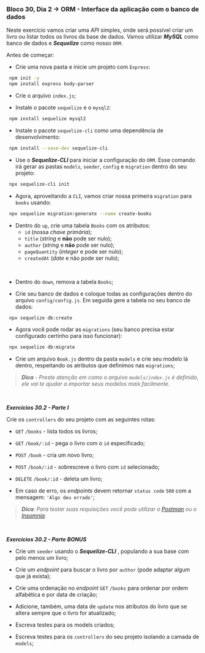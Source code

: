 ### Bloco 30, Dia 2 -> ORM - Interface da aplicação com o banco de dados

Neste exercício vamos criar uma _API_ simples, onde será possível criar um livro ou listar todos os livros da base de dados. Vamos utilizar **_MySQL_** como banco de dados e **_Sequelize_** como nosso `ORM`.

Antes de começar:

 - Crie uma nova pasta e inicie um projeto com `Express`:
```bash
 npm init -y
 npm install express body-parser
```

 - Crie o arquivo `index.js`;

 - Instale o pacote `sequelize` e o `mysql2`:
```bash
 npm install sequelize mysql2
```

 - Instale o pacote `sequelize-cli` como uma dependência de desenvolvimento:
```bash
 npm install --save-dev sequelize-cli
```

 - Use o **_Sequelize-CLI_** para iniciar a configuração do `ORM`. Esse comando irá gerar as pastas `models`, `seeder`, `config` e `migration` dentro do seu projeto:
```bash
 npx sequelize-cli init
```

 - Agora, aproveitando a `CLI`, vamos criar nossa primeira `migration` para `books` usando:
```bash
 npx sequelize migration:generate --name create-books
```

 - Dentro do `up`, crie uma tabela `Books` com os atributos:
   - `id` (nossa _chave primária_);
   - `title` (_string_ e **não** pode ser nulo);
   - `author` (_string_ e **não** pode ser nulo);
   - `pageQuantity` (_integer_ e pode ser nulo);
   - `createdAt` (_date_ e não pode ser nulo);

<br>

 - Dentro do `down`, remova a tabela `Books`;

 - Crie seu banco de dados e coloque todas as configurações dentro do arquivo `config/config.js`. Em seguida gere a tabela no seu banco de dados:
```bash
 npx sequelize db:create
```

 - Agora você pode rodar as `migrations` (seu banco precisa estar configurado certinho para isso funcionar):
```bash
 npx sequelize db:migrate
```

 - Crie um arquivo `Book.js` dentro da pasta `models` e crie seu modelo lá dentro, respeitando os atributos que definimos nas `migrations`;

> _**Dica** - Preste atenção em como o arquivo `models/index.js` é definido, ele vai te ajudar a importar seus modelos mais facilmente._

<br>

_**Exercícios 30.2 - Parte I**_

Crie os `controllers` do seu projeto com as seguintes rotas:

 - `GET` `/books` - lista todos os livros;

 - `GET` `/book/:id` - pega o livro com o `id` especificado;

 - `POST` `/book` - cria um novo livro;

 - `POST` `/book/:id` - sobrescreve o livro com `id` selecionado;

 - `DELETE` `/book/:id` - deleta um livro;

 - Em caso de erro, os _endpoints_ devem retornar `status code` `500` com a mensagem: `'Algo deu errado'`;

> _**Dica**: Para testar suas requisições você pode utilizar o [Postman](https://www.postman.com/) ou o [Insomnia](https://insomnia.rest/)._

<br>

_**Exercícios 30.2 - Parte BONUS**_

 - Crie um `seeder` usando o **_Sequelize-CLI_** , populando a sua base com pelo menos um livro;

 - Crie um _endpoint_ para buscar o livro por `author` (pode adaptar algum que já exista);

 - Crie uma ordenação no _endpoint_ `GET` `/books` para ordenar por ordem alfabética e por data de criação;

 - Adicione, também, uma data de `update` nos atributos do livro que se altera sempre que o livro for atualizado;

 - Escreva testes para os models criados;

 - Escreva testes para os `controllers` do seu projeto isolando a camada de `models`;

